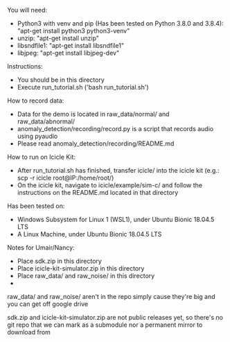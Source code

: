
You will need:
- Python3 with venv and pip (Has been tested on Python 3.8.0 and 3.8.4): "apt-get install python3 python3-venv"
- unzip: "apt-get install unzip"
- libsndfile1: "apt-get install libsndfile1"
- libjpeg: "apt-get install libjpeg-dev"


Instructions:
- You should be in this directory
- Execute run_tutorial.sh ('bash run_tutorial.sh')

How to record data:
- Data for the demo is located in raw_data/normal/ and raw_data/abnormal/ 
- anomaly_detection/recording/record.py is a script that records audio using pyaudio
- Please read anomaly_detection/recording/README.md

How to run on Icicle Kit:
- After run_tutorial.sh has finished, transfer icicle/ into the icicle kit (e.g.: scp -r icicle root@IP:/home/root/)
- On the icicle kit, navigate to icicle/example/sim-c/ and follow the instructions on the README.md located in that directory

Has been tested on: 
- Windows Subsystem for Linux 1 (WSL1), under Ubuntu Bionic 18.04.5 LTS
- A Linux Machine, under Ubuntu Bionic 18.04.5 LTS

Notes for Umair/Nancy:
- Place sdk.zip in this directory
- Place icicle-kit-simulator.zip in this directory
- Place raw_data/ and raw_noise/ in this directory
- 
raw_data/ and raw_noise/ aren't in the repo simply cause they're big and you can get off google drive

sdk.zip and icicle-kit-simulator.zip are not public releases yet, so there's no git repo that we can mark as a submodule nor a permanent mirror to download from
